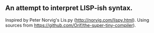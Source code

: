An attempt to interpret LISP-ish syntax.
--

Inspired by Peter Norvig's Lis.py (http://norvig.com/lispy.html). Using sources from https://github.com/Orif/the-super-tiny-compiler).
